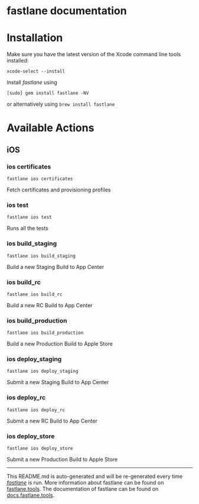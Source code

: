 fastlane documentation
================
# Installation

Make sure you have the latest version of the Xcode command line tools installed:

```
xcode-select --install
```

Install _fastlane_ using
```
[sudo] gem install fastlane -NV
```
or alternatively using `brew install fastlane`

# Available Actions
## iOS
### ios certificates
```
fastlane ios certificates
```
Fetch certificates and provisioning profiles
### ios test
```
fastlane ios test
```
Runs all the tests
### ios build_staging
```
fastlane ios build_staging
```
Build a new Staging Build to App Center
### ios build_rc
```
fastlane ios build_rc
```
Build a new RC Build to App Center
### ios build_production
```
fastlane ios build_production
```
Build a new Production Build to Apple Store
### ios deploy_staging
```
fastlane ios deploy_staging
```
Submit a new Staging Build to App Center
### ios deploy_rc
```
fastlane ios deploy_rc
```
Submit a new RC Build to App Center
### ios deploy_store
```
fastlane ios deploy_store
```
Submit a new Production Build to Apple Store

----

This README.md is auto-generated and will be re-generated every time [_fastlane_](https://fastlane.tools) is run.
More information about fastlane can be found on [fastlane.tools](https://fastlane.tools).
The documentation of fastlane can be found on [docs.fastlane.tools](https://docs.fastlane.tools).
